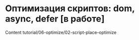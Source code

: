 # Оптимизация скриптов: dom, async, defer [в работе]

Content tutorial/06-optimize/02-script-place-optimize